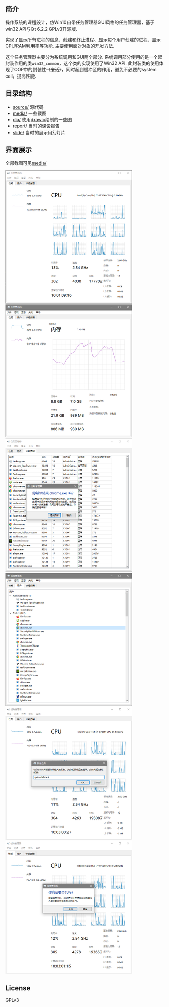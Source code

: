 ## 简介

操作系统的课程设计，仿Win10自带任务管理器GUI风格的任务管理器，基于win32 API与Qt 6.2.2 GPLv3开源版. 

实现了显示所有进程的信息、创建和终止进程、显示每个用户创建的进程、显示CPU/RAM利用率等功能. 主要使用面对对象的开发方法.

这个任务管理器主要分为系统调用和GUI两个部分. 系统调用部分使用的是一个起封装作用的类`win32_common`，这个类的实现使用了Win32 API. 此封装类的使用体现了OOP中的封装性~~（废话）~~，同时起到缓冲区的作用，避免不必要的system call，提高性能.

## 目录结构

 - [source/](https://github.com/ekv0/my-boring-os-course-design/tree/master/source) 源代码
 - [media/](https://github.com/ekv0/my-boring-os-course-design/tree/master/media) 一些截图
 - [dia/](https://github.com/ekv0/my-boring-os-course-design/tree/master/dia) 使用[drawio](https://github.com/jgraph/drawio-desktop)绘制的一些图
 - [report/](https://github.com/ekv0/my-boring-os-course-design/tree/master/report) 当时的课设报告
 - [slide/](https://github.com/ekv0/my-boring-os-course-design/tree/master/slide) 当时的展示用幻灯片

## 界面展示

全部截图可见[media/](https://github.com/ekv0/my-boring-os-course-design/tree/master/media)

<img src="./media/tabs/perfTab/cpu.png" alt="cpu" width="400" />

<img src="./media/tabs/perfTab/mem.png" alt="mem" width="400" />

<img src="./media/tabs/detailTab/listView/rightclick dialog.png" alt="rightclick dialog" width="400" />

<img src="./media/tabs/userTab/usertab expanded.png" alt="usertab expanded" width="400" />

<img src="./media/menubar/new proc.png" alt="new proc" width="400" />

<img src="./media/menubar/shutdown dialog.png" alt="shutdown dialog" width="400" />

## License

GPLv3

